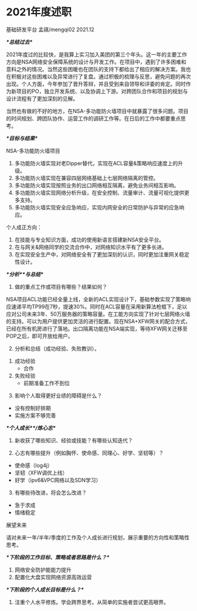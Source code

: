 # 2021年度述职

基础研发平台  孟祺/mengqi02 2021.12

***\*总结过去\****

​	2021年度过的比较快，是我算上实习加入美团的第三个年头。这一年的主要工作方向是NSA网络安全保障系统的设计与开发工作。在项目中，遇到了许多困难和意料之外的情况。当然这些困暖也在团队的支持下都给出了相应的解决方案。我也在积极对这些困难以及异常进行了复盘。通过积极的梳理与反思，避免问题的再次出现。个人方面，今年参加了晋升答辩，并且受到来自领导和评委的肯定。同时作为新项目的PO，独立开发系统、以及协调上下游。对跨团队合作和项目的规划与设计流程有了更加深刻的见解。

​	当然也有做的不好的地方，在NSA-多功能防火墙项目中就暴露了很多问题。项目的时间规划、跨团队协作、运营工作的调研工作等。在日后的工作中都要重点思考。

***\*目标与结果\****

NSA-多功能防火墙项目

1. 多功能防火墙实现对老Dipper替代，实现在ACL容量&策略响应速度上的升级。
2. 多功能防火墙实现在兼容四层网络基础上七层网络隔离的管控。
3. 多功能防火墙实现按照业务的出口网络相互隔离，避免业务间相互影响。
4. 多功能防火墙实现网络分析升级，在安全控制、流量审计、流量可视化提供更多支持。
5. 多功能防火墙实现安全应急响应，实现内网安全的日常防护与异常的应急响应。

个人成正方向：

1. 在技能与专业知识方面，成功的使用新语言搭建新NSA安全平台。
2. 在与网关&网络同学的交流合作中，对网络知识水平有了更多长进。
3. 在实现安全生产中，对网络安全有了更加深刻的认识，同时更加注重网关稳定性设计。

 

***\*分析\*******\*与总结\****

1) 做的重点工作或项目有哪些？结果如何？

​	NSA项目ACL功能已经全量上线，全新的ACL实现设计下，基础参数实现了策略响应速递平均TP99在7秒，提速30%。同时在ACL容量在采用新算法枪框下，足以应对公司未来3年、50万服务器的策略容量。在工能方向实现了针对七层网络火墙的支持。可以为用户提供更加灵活的进行配置。现在NSA+XFW网关的配合方式，已经在所有机房进行了落地。出口隔离功能在NSA端实现，等待XFW网关迁移至POP之后，即可开放给用户。

2) 分析和总结（成功经验、失败教训）。

1. 成功经验
   - 合作 
2. 失败经验
   - 前期准备工作不到位

3) 影响个人取得更好业绩的障碍是什么？

- 没有控制好排期
- 实施方案不够完善

 

***\*个人成长\*******\*/炼心志\****

1) 新收获了哪些知识、经验或技能？有哪些认知迭代？

2) 心志有哪些提升（例如胸怀、使命感、同理心、好学、坚韧等）？

- 使命感（log4j）
- 坚韧（XFW调优上线）
- 好学（ipv6&VPC网络以及SDN学习）

3) 有哪些待改进，将会怎么改进？

- 急于求成
- 情绪稳定

 

展望未来

请对未来一年/半年/季度的工作及个人成长进行规划，展示重要的方向性和策略性思考。

***\*下阶段的工作目标、策略或者思路是什么？\****

1. 网络安全防护能能力提升
2. 配置化大盘实现网络资源高效运营

 

***\*下阶段的个人成长目标是什么？\****

1. 注重个人水平修炼。学会跨界思考。从简单的实施者尝试更高眼界。

